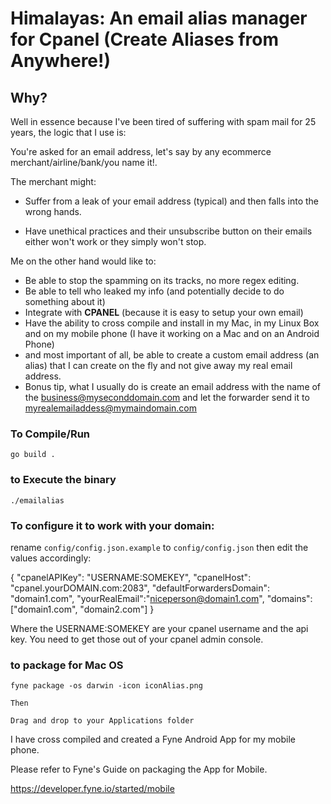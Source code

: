 # Himalayas: An email alias manager for Cpanel (Create Aliases from Anywhere!)

## Why?

Well in essence because I've been tired of suffering with spam mail for 25 years, the logic that I use is:

You're asked for an email address, let's say by any ecommerce merchant/airline/bank/you name it!.

The merchant might:

* Suffer from a leak of your email address (typical) and then falls into the wrong hands.

* Have unethical practices and their unsubscribe button on their emails either won't work or they simply won't stop.

Me on the other hand would like to:

* Be able to stop the spamming on its tracks, no more regex editing.
* Be able to tell who leaked my info (and potentially decide to do something about it)
* Integrate with **CPANEL** (because it is easy to setup your own email)
* Have the ability to cross compile and install in my Mac, in my Linux Box and on my mobile phone (I have it working on a Mac and on an Android Phone)
* and most important of all, be able to create a custom email address (an alias) that I can create on the fly and not give away my real email address.
* Bonus tip, what I usually do is create an email address with the name of the business@myseconddomain.com and let the forwarder send it to myrealemailaddess@mymaindomain.com



### To Compile/Run

```
go build .
```

### to Execute the binary
```
./emailalias
```
### To configure it to work with your domain:

rename `config/config.json.example` to `config/config.json` then edit the values accordingly:

{
    "cpanelAPIKey": "USERNAME:SOMEKEY",
    "cpanelHost": "cpanel.yourDOMAIN.com:2083",
    "defaultForwardersDomain": "domain1.com",
    "yourRealEmail":"niceperson@domain1.com",
    "domains": ["domain1.com", "domain2.com"]
}

Where the USERNAME:SOMEKEY are your cpanel username and the api key. You need to get those out of your cpanel admin console.

### to package for Mac OS
```
fyne package -os darwin -icon iconAlias.png

Then

Drag and drop to your Applications folder
```

I have cross compiled and created a Fyne Android App for my mobile phone.

Please refer to Fyne's Guide on packaging the App for Mobile.

https://developer.fyne.io/started/mobile

